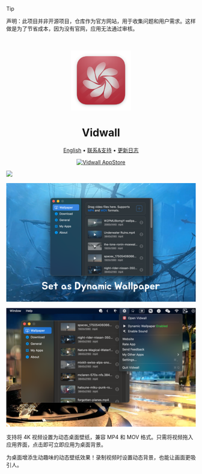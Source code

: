 <!--idoc:ignore:start-->
> [!TIP]
> 声明：此项目并非开源项目，仓库作为官方网站，用于收集问题和用户需求。这样做是为了节省成本，因为没有官网，应用无法通过审核。
<!--idoc:ignore:end-->

<div align="center">
  <br />
  <br />
  <img src="./assets/logo.png" width="160" height="160">
  <h1>
    Vidwall
  </h1>
  <!--rehype:style=border: 0;-->
  <p>
    <a href="./README.md">English</a> • 
    <a target="_blank" href="https://github.com/jaywcjlove/vidwall/issues/new?template=bug_report_cn.yml">联系&支持</a> • 
    <a href="./CHANGELOG.zh.md">更新日志</a>
  </p>
  <p>
    <a target="_blank" href="https://apps.apple.com/app/Vidwall/6747587746" title="Vidwall for macOS">
      <img alt="Vidwall AppStore" src="https://jaywcjlove.github.io/sb/download/macos.svg" height="51">
    </a>
  </p>
</div>

![](./assets/vidwall.gif)

![](./assets/screenshots-1.png)

![](./assets/screenshots-2.png)

支持将 4K 视频设置为动态桌面壁纸，兼容 MP4 和 MOV 格式。只需将视频拖入应用界面，点击即可立即应用为桌面背景。

为桌面增添生动趣味的动态壁纸效果！录制视频时设置动态背景，也能让画面更吸引人。

